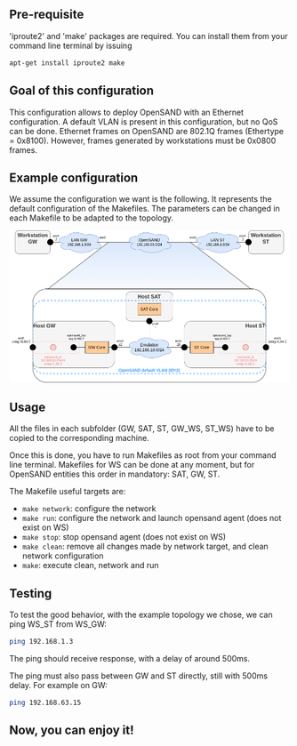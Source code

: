 ## Pre-requisite

'iproute2' and 'make' packages are required. You can install them from your command line terminal by issuing
```bash
apt-get install iproute2 make
```

## Goal of this configuration

This configuration allows to deploy OpenSAND with an Ethernet configuration. A default VLAN is present in this configuration, but no QoS can be done. Ethernet frames on OpenSAND are 802.1Q frames (Ethertype = 0x8100). However, frames generated by workstations must be 0x0800 frames.

## Example configuration

We assume the configuration we want is the following. It represents the default configuration of the Makefiles. The parameters can be changed in each Makefile to be adapted to the topology.

![Topology](/opensand-network/opensand_cli/ethernet_vlan/ethernet_with_vlan.png)

## Usage

All the files in each subfolder (GW, SAT, ST, GW_WS, ST_WS) have to be copied to the corresponding machine.

Once this is done, you have to run Makefiles as root from your command line terminal. Makefiles for WS can be done at any moment, but for OpenSAND entities this order in mandatory: SAT, GW, ST.

The Makefile useful targets are:

- ```make network```: configure the network
- ```make run```: configure the network and launch opensand agent (does not exist on WS)
- ```make stop```: stop opensand agent (does not exist on WS)
- ```make clean```: remove all changes made by network target, and clean network configuration
- ```make```: execute clean, network and run

## Testing

To test the good behavior, with the example topology we chose, we can ping WS_ST from WS_GW:

```bash
ping 192.168.1.3
```

The ping should receive response, with a delay of around 500ms.

The ping must also pass between GW and ST directly, still with 500ms delay. For example on GW:

```bash
ping 192.168.63.15
```

## Now, you can enjoy it! 